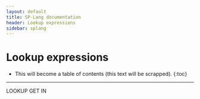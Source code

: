 ```yaml
---
layout: default
title: SP-Lang documentation
header: Lookup expressions
sidebar: splang
---
```


# Lookup expressions

* This will become a table of contents (this text will be scrapped).
{:toc}

---

LOOKUP
GET
IN
